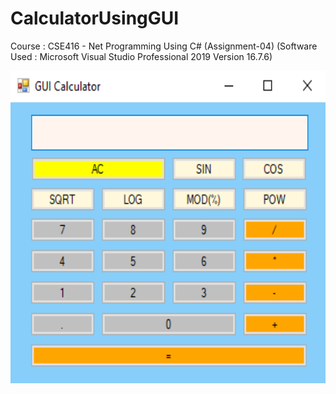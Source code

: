 # CalculatorUsingGUI
Course : CSE416 - Net Programming Using C# (Assignment-04) (Software Used : Microsoft Visual Studio Professional 2019 Version 16.7.6)

<img src="https://github.com/navidnayyem/CalculatorUsingGUI/blob/main/GUI_Calculator.png" width="1500px" height="500px">
